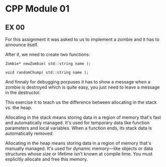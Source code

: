 # CPP Module 01

## EX 00
For this assignment it was asked to us to implement a zombie and it has to announce itself.

After it, we nned to create two functions:

```Zombie* newZombie( std::string name );```

```void randomChump( std::string name );```

And finnaly for debugging porpuses it has to show a message when a zombie is destroyed which is quite easy, you just need to leave a message in the destructor.

This exercise it to teach us the difference between allocating in the stack vs. the heap.

Allocating in the stack means storing data in a region of memory that's fast and automatically managed. It's used for temporary data like function parameters and local variables. When a function ends, its stack data is automatically removed.

Allocating in the heap means storing data in a region of memory that's manually managed. It's used for dynamic memory—like objects or data structures whose size or lifetime isn’t known at compile time. You must explicitly allocate and free this memory.